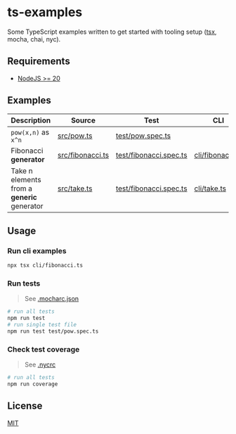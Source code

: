 # ts-examples

Some TypeScript examples written to get started with tooling setup ([tsx](https://tsx.is/getting-started), mocha, chai, nyc).

## Requirements

* [NodeJS >= 20](https://nodejs.org/fr)

## Examples

| Description                                  | Source                               | Test                                             | CLI                                  |
| -------------------------------------------- | ------------------------------------ | ------------------------------------------------ | ------------------------------------ |
| `pow(x,n)` as `x^n`                          | [src/pow.ts](src/pow.ts)             | [test/pow.spec.ts](test/pow.spec.ts)             |                                      |
| Fibonacci **generator**                      | [src/fibonacci.ts](src/fibonacci.ts) | [test/fibonacci.spec.ts](test/fibonacci.spec.ts) | [cli/fibonacci.ts](cli/fibonacci.ts) |
| Take n elements from a **generic** generator | [src/take.ts](src/take.ts)           | [test/fibonacci.spec.ts](test/take.spec.ts)      | [cli/take.ts](cli/take.ts)           |

## Usage

### Run cli examples

```bash
npx tsx cli/fibonacci.ts
```

### Run tests

> See [.mocharc.json](.mocharc.json) 

```bash
# run all tests
npm run test
# run single test file
npm run test test/pow.spec.ts
```

### Check test coverage

> See [.nycrc](.nycrc) 

```bash
# run all tests
npm run coverage
```

## License

[MIT](LICENSE)


